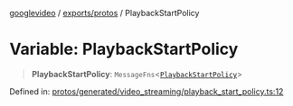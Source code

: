 [googlevideo](../../../README.md) / [exports/protos](../README.md) / PlaybackStartPolicy

# Variable: PlaybackStartPolicy

> **PlaybackStartPolicy**: `MessageFns`\<[`PlaybackStartPolicy`](../interfaces/PlaybackStartPolicy.md)\>

Defined in: [protos/generated/video\_streaming/playback\_start\_policy.ts:12](https://github.com/LuanRT/googlevideo/blob/cc730b4dbadc5ae882d6aa28d716e442943577fa/protos/generated/video_streaming/playback_start_policy.ts#L12)
